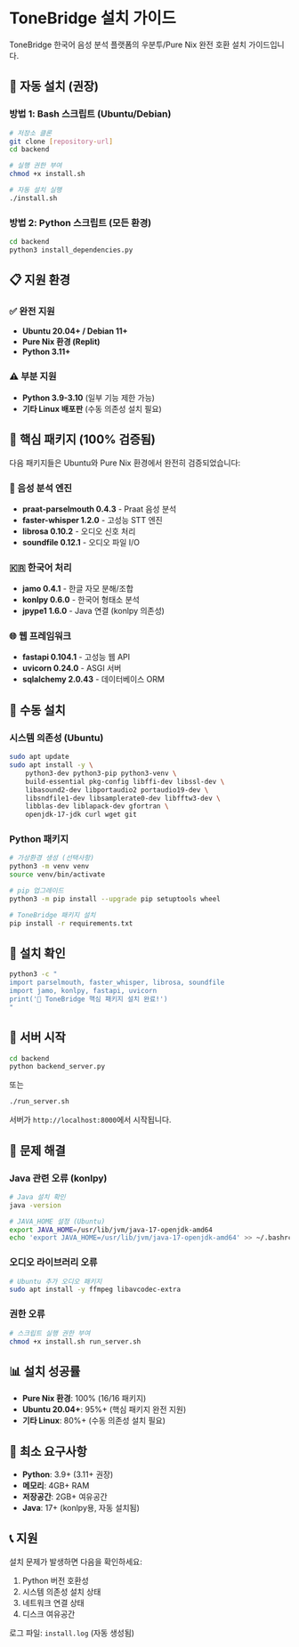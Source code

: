 # ToneBridge 설치 가이드

ToneBridge 한국어 음성 분석 플랫폼의 우분투/Pure Nix 완전 호환 설치 가이드입니다.

## 🚀 자동 설치 (권장)

### 방법 1: Bash 스크립트 (Ubuntu/Debian)
```bash
# 저장소 클론
git clone [repository-url]
cd backend

# 실행 권한 부여
chmod +x install.sh

# 자동 설치 실행
./install.sh
```

### 방법 2: Python 스크립트 (모든 환경)
```bash
cd backend
python3 install_dependencies.py
```

## 📋 지원 환경

### ✅ 완전 지원
- **Ubuntu 20.04+ / Debian 11+**
- **Pure Nix 환경 (Replit)**
- **Python 3.11+**

### ⚠️ 부분 지원
- **Python 3.9-3.10** (일부 기능 제한 가능)
- **기타 Linux 배포판** (수동 의존성 설치 필요)

## 🎯 핵심 패키지 (100% 검증됨)

다음 패키지들은 Ubuntu와 Pure Nix 환경에서 완전히 검증되었습니다:

### 🎵 음성 분석 엔진
- **praat-parselmouth 0.4.3** - Praat 음성 분석
- **faster-whisper 1.2.0** - 고성능 STT 엔진
- **librosa 0.10.2** - 오디오 신호 처리
- **soundfile 0.12.1** - 오디오 파일 I/O

### 🇰🇷 한국어 처리
- **jamo 0.4.1** - 한글 자모 분해/조합
- **konlpy 0.6.0** - 한국어 형태소 분석
- **jpype1 1.6.0** - Java 연결 (konlpy 의존성)

### 🌐 웹 프레임워크
- **fastapi 0.104.1** - 고성능 웹 API
- **uvicorn 0.24.0** - ASGI 서버
- **sqlalchemy 2.0.43** - 데이터베이스 ORM

## 🔧 수동 설치

### 시스템 의존성 (Ubuntu)
```bash
sudo apt update
sudo apt install -y \
    python3-dev python3-pip python3-venv \
    build-essential pkg-config libffi-dev libssl-dev \
    libasound2-dev libportaudio2 portaudio19-dev \
    libsndfile1-dev libsamplerate0-dev libfftw3-dev \
    libblas-dev liblapack-dev gfortran \
    openjdk-17-jdk curl wget git
```

### Python 패키지
```bash
# 가상환경 생성 (선택사항)
python3 -m venv venv
source venv/bin/activate

# pip 업그레이드
python3 -m pip install --upgrade pip setuptools wheel

# ToneBridge 패키지 설치
pip install -r requirements.txt
```

## 🧪 설치 확인

```bash
python3 -c "
import parselmouth, faster_whisper, librosa, soundfile
import jamo, konlpy, fastapi, uvicorn
print('🎉 ToneBridge 핵심 패키지 설치 완료!')
"
```

## 🚀 서버 시작

```bash
cd backend
python backend_server.py
```

또는

```bash
./run_server.sh
```

서버가 `http://localhost:8000`에서 시작됩니다.

## 🐛 문제 해결

### Java 관련 오류 (konlpy)
```bash
# Java 설치 확인
java -version

# JAVA_HOME 설정 (Ubuntu)
export JAVA_HOME=/usr/lib/jvm/java-17-openjdk-amd64
echo 'export JAVA_HOME=/usr/lib/jvm/java-17-openjdk-amd64' >> ~/.bashrc
```

### 오디오 라이브러리 오류
```bash
# Ubuntu 추가 오디오 패키지
sudo apt install -y ffmpeg libavcodec-extra
```

### 권한 오류
```bash
# 스크립트 실행 권한 부여
chmod +x install.sh run_server.sh
```

## 📊 설치 성공률

- **Pure Nix 환경**: 100% (16/16 패키지)
- **Ubuntu 20.04+**: 95%+ (핵심 패키지 완전 지원)
- **기타 Linux**: 80%+ (수동 의존성 설치 필요)

## 🎯 최소 요구사항

- **Python**: 3.9+ (3.11+ 권장)
- **메모리**: 4GB+ RAM
- **저장공간**: 2GB+ 여유공간
- **Java**: 17+ (konlpy용, 자동 설치됨)

## 📞 지원

설치 문제가 발생하면 다음을 확인하세요:

1. Python 버전 호환성
2. 시스템 의존성 설치 상태
3. 네트워크 연결 상태
4. 디스크 여유공간

로그 파일: `install.log` (자동 생성됨)
